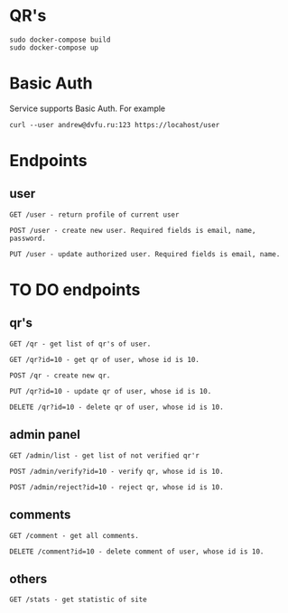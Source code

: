 QR's
====

```
sudo docker-compose build
sudo docker-compose up
```

# Basic Auth
Service supports Basic Auth. For example

```
curl --user andrew@dvfu.ru:123 https://locahost/user
```

# Endpoints

## user
```
GET /user - return profile of current user
```

```
POST /user - create new user. Required fields is email, name, password.
```

```
PUT /user - update authorized user. Required fields is email, name.
```

# TO DO endpoints

## qr's
```
GET /qr - get list of qr's of user.
```

```
GET /qr?id=10 - get qr of user, whose id is 10.
```

```
POST /qr - create new qr.
```

```
PUT /qr?id=10 - update qr of user, whose id is 10.
```

```
DELETE /qr?id=10 - delete qr of user, whose id is 10.
```

## admin panel

```
GET /admin/list - get list of not verified qr'r
```

```
POST /admin/verify?id=10 - verify qr, whose id is 10.
```

```
POST /admin/reject?id=10 - reject qr, whose id is 10.
```

## comments

```
GET /comment - get all comments.
```

```
DELETE /comment?id=10 - delete comment of user, whose id is 10.
```

## others

```
GET /stats - get statistic of site
```
